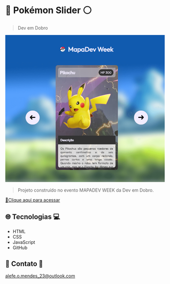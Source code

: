 # 🔴 Pokémon Slider ⚪

>Dev em Dobro

![preview](./.github/preview.png)

>Projeto construído no evento MAPADEV WEEK da Dev em Dobro.

[🔗Clique aqui para acessar](https://alefemendes.github.io/mini-potifolio-mapadev-week-2/)

## 🌐 Tecnologias 💻

- HTML  
- CSS
- JavaScript
- GitHub

## 📲 Contato 📲

alefe.o.mendes_23@outlook.com